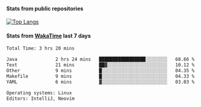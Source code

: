 #### Stats from public repositories

[![Top Langs](https://github-readme-stats.vercel.app/api/top-langs/?username=hyoghurt&layout=compact&exclude_repo=multiserver,docker_compose&langs_count=6)](https://github.com/anuraghazra/github-readme-stats)

#### Stats from [WakaTime](https://wakatime.com/@hyoghurt) last 7 days
<!--START_SECTION:waka-->

```txt
Total Time: 3 hrs 20 mins

Java              2 hrs 24 mins   █████████████████░░░░░░░░   68.66 %
Text              21 mins         ██▓░░░░░░░░░░░░░░░░░░░░░░   10.12 %
Other             9 mins          █░░░░░░░░░░░░░░░░░░░░░░░░   04.35 %
Makefile          9 mins          █░░░░░░░░░░░░░░░░░░░░░░░░   04.33 %
YAML              6 mins          ▓░░░░░░░░░░░░░░░░░░░░░░░░   03.03 %

Operating systems: Linux
Editors: IntelliJ, Neovim
```

<!--END_SECTION:waka-->
